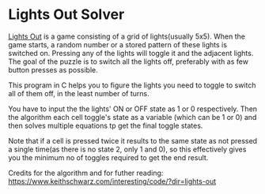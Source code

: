 # Lights Out Solver
[Lights Out](https://www.logicgamesonline.com/lightsout/) is a game consisting of a grid of lights(usually 5x5). When the game starts, a random number or a stored pattern of these lights is switched on. Pressing any of the lights will toggle it and the adjacent lights. The goal of the puzzle is to switch all the lights off, preferably with as few button presses as possible.

This program in C helps you to figure the lights you need to toggle to switch all of them off, in the least number of turns.

You have to input the the lights' ON or OFF state as 1 or 0 respectively. Then the algorithm each cell toggle's state as a variable (which can be 1 or 0) and then solves multiple equations tp get the final toggle states. 

Note that if a cell is pressed twice it results to the same state as not pressed a single time(as there is no state 2, only 1 and 0), so this effectively gives you the minimum no of toggles required to get the end result.

Credits for the algorithm and for futher reading: https://www.keithschwarz.com/interesting/code/?dir=lights-out
